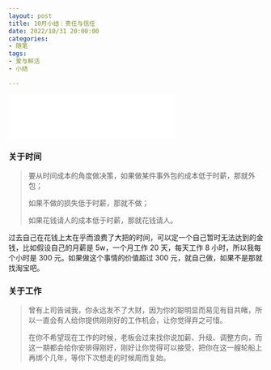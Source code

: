 ```yaml
---
layout: post
title: 10月小结｜责任与信任
date: 2022/10/31 20:00:00
categories:
- 随笔
tags:
- 爱与鲜活
- 小结

---
```


<iframe frameborder="no" border="0" marginwidth="0" marginheight="0" width=330 height=86 src="//music.163.com/outchain/player?type=2&id=28996919&auto=1&height=66"></iframe>

### 关于时间

> 要从时间成本的角度做决策，如果做某件事外包的成本低于时薪，那就外包；
>
> 如果不做的损失低于时薪，那就不做；
>
> 如果花钱请人的成本低于时薪，那就花钱请人。

过去自己在花钱上太在乎而浪费了大把的时间，可以定一个自己暂时无法达到的金钱，比如假设自己的月薪是 5w，一个月工作 20 天，每天工作 8 小时，所以我每个小时是 300 元。如果做这个事情的价值超过 300 元，就自己做，如果不是那就找淘宝吧。

### 关于工作

> 曾有上司告诫我，你永远发不了大财，因为你的聪明显而易见有目共睹，所以一直会有人给你提供刚刚好的工作机会，让你觉得弃之可惜。
>
> 在你不希望现在工作的时候，老板会过来找你说加薪、升级、调整方向，而这一期都会给你安排得刚好，刚好让你觉得可以接受，把你在这一艘轮船上再绑个几年，等你下次想走的时候周而复始。
